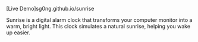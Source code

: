 [Live Demo]sg0ng.github.io/sunrise

Sunrise is a digital alarm clock that transforms your computer monitor into a warm, bright light. This clock simulates a natural sunrise, helping you wake up easier.
